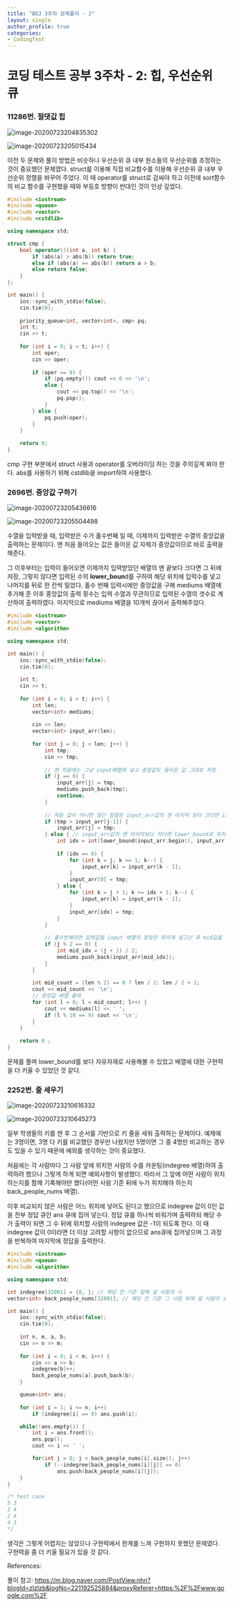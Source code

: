 ```yaml
---
title: "BOJ 3주차 문제풀이 - 2"
layout: single
author_profile: true
categories: 
- CodingTest
---
```


# 코딩 테스트 공부 3주차 - 2: 힙, 우선순위 큐

### 11286번. 절댓값 힙

![image-20200723204835302](../../post_images/20200723/image-20200723204835302.png)

![image-20200723205015434](../../post_images/20200723/image-20200723205015434.png)

이전 두 문제와 풀이 방법은 비슷하나 우선순위 큐 내부 원소들의 우선순위를 조정하는 것이 중요했던 문제였다. struct를 이용해 직접 비교함수를 이용해 우선순위 큐 내부 우선순위 정렬을 바꾸어 주었다. 이 때 operator를 struct로 감싸야 하고 이전에 sort함수의 비교 함수를 구현했을 때와 부등호 방향이 반대인 것이 인상 깊었다.

```c++
#include <iostream>
#include <queue>
#include <vector>
#include <cstdlib>

using namespace std;

struct cmp {
    bool operator()(int a, int b) {
        if (abs(a) > abs(b)) return true;
        else if (abs(a) == abs(b)) return a > b;
        else return false;
    }
};

int main() {
    ios::sync_with_stdio(false);
    cin.tie(0);
    
    priority_queue<int, vector<int>, cmp> pq;
    int t;
    cin >> t;
    
    for (int i = 0; i < t; i++) {
        int oper;
        cin >> oper;
        
        if (oper == 0) {
            if (pq.empty()) cout << 0 << '\n';
            else {
                cout << pq.top() << '\n';
                pq.pop();
            }
        } else {
            pq.push(oper);
        }
    }
    
    return 0;
}
```

cmp 구현 부분에서 struct 사용과 operator를 오버라이딩 하는 것을 주의깊게 봐야 한다. abs를 사용하기 위해 cstdlib을 import하여 사용했다.



### 2696번. 중앙값 구하기

![image-20200723205436616](../../post_images/20200723/image-20200723205436616.png)

![image-20200723205504498](../../post_images/20200723/image-20200723205504498.png)

수열을 입력받을 때, 입력받은 수가 홀수번째 일 때, 이제까지 입력받은 수열의 중앙값을 출력하는 문제이다. 맨 처음 들어오는 값은 들어온 값 자체가 중앙값이므로 바로 출력을 해준다. 

그 이후부터는 입력이 들어오면 이제까지 입력받았던 배열의 맨 끝보다 크다면 그 뒤에 저장, 그렇지 않다면 입력된 수의 **lower_boun**d를 구하여 해당 위치에 입력수를 넣고 나머지를 뒤로 한 칸씩 밀었다. 홀수 번째 입력시에만 중앙값을 구해 mediums 배열에 추가해 준 이후 중앙값의 출력 횟수는 입력 수열과 무관하므로 입력된 수열의 갯수로 계산하여 출력하였다. 마지막으로 mediums 배열을 10개씩 끊어서 출력해주었다.

```c++
#include <iostream>
#include <vector>
#include <algorithm>

using namespace std;

int main() {
    ios::sync_with_stdio(false);
    cin.tie(0);
    
    int t;
    cin >> t;
    
    for (int i = 0; i < t; i++) {
        int len;
        vector<int> mediums;
        
        cin >> len;
        vector<int> input_arr(len);
        
        for (int j = 0; j < len; j++) {
            int tmp;
            cin >> tmp;
                        
            // 맨 처음에는 그냥 input배열에 넣고 중앙값도 들어온 값 그대로 저장
            if (j == 0) {
                input_arr[j] = tmp;
                mediums.push_back(tmp);
                continue;
            }
            
            // 처음 값이 아니면 일단 정렬된 input_arr값의 맨 마지막 보다 크다면 input배열에 넣는다
            if (tmp > input_arr[j-1]) {
                input_arr[j] = tmp;
            } else { // input_arr값의 맨 마지막보다 작다면 lower_bound로 위치를 찾아서 삽입한다.
                int idx = int(lower_bound(input_arr.begin(), input_arr.begin() + j, tmp) - input_arr.begin());
                
                if (idx == 0) {
                    for (int k = j; k >= 1; k--) {
                        input_arr[k] = input_arr[k - 1];
                    }
                    input_arr[0] = tmp;
                } else {
                    for (int k = j + 1; k >= idx + 1; k--) {
                        input_arr[k] = input_arr[k - 1];
                    }
                    input_arr[idx] = tmp;
                }
            }
            
            // 홀수번째라면 입력값을 input 배열의 알맞은 위치에 넣고난 후 mid값을 구하여 저장한다.
            if (j % 2 == 0) {
                int mid_idx = (j + 1) / 2;
                mediums.push_back(input_arr[mid_idx]);
            }
        }
        
        int mid_count = (len % 2) == 0 ? len / 2: len / 2 + 1;
        cout << mid_count << '\n';
        // 중앙값 배열 출력
        for (int l = 0; l < mid_count; l++) {
            cout << mediums[l] << ' ';
            if (l % 10 == 9) cout << '\n';
        }
    }
    
    return 0 ;
}
```

문제를 풀며 lower_bound를 보다 자유자재로 사용해볼 수 있었고 배열에 대한 구현력을 더 키울 수 있었던 것 같다.



### 2252번. 줄 세우기

![image-20200723210616332](../../post_images/20200723/image-20200723210616332.png)

![image-20200723210645273](../../post_images/20200723/image-20200723210645273.png)

일부 학생들의 키를 잰 후 그 순서를 기반으로 키 줄을 세워 출력하는 문제이다. 예제에는 3명이면, 3명 다 키를 비교했던 경우만 나왔지만 5명이면 그 중 4명만 비교하는 경우도 있을 수 있기 때문에 예외를 생각하는 것이 중요했다. 

처음에는 각 사람마다 그 사람 앞에 위치한 사람의 수를 카운팅(indegree 배열)하여 출력하려 했으나 그렇게 하게 되면 예외사항이 발생했다. 따라서 그 앞에 어떤 사람이 위치하는지를 함께 기록해야만 했다(어떤 사람 기준 뒤에 누가 위치해야 하는지 back_people_nums 배열).

이후 비교되지 않은 사람은 어느 위치에 넣어도 된다고 했으므로 indegree 값이 0인 값을 전부 정답 큐인 ans 큐에 집어 넣는다. 정답 큐를 하나씩 비워가며 출력하되 해당 수가 출력이 되면 그 수 뒤에 위치할 사람의 indegree 값은 -1이 되도록 한다. 이 때 indegree 값이 0이라면 더 이상 고려할 사항이 없으므로 ans큐에 집어넣으며 그 과정을 반복하여 마지막에 정답을 출력한다.

```c++
#include <iostream>
#include <queue>
#include <algorithm>

using namespace std;

int indegree[32001] = {0, }; // 해당 칸 기준 앞에 설 사람의 수
vector<int> back_people_nums[32001]; // 해당 칸 기준 그 사람 뒤에 설 사람의 숫자(이름) -> 이차원 배열

int main() {
    ios::sync_with_stdio(false);
    cin.tie(0);
    
    int n, m, a, b;
    cin >> n >> m;
    
    for (int i = 0; i < m; i++) {
        cin >> a >> b;
        indegree[b]++;
        back_people_nums[a].push_back(b);
    }

    queue<int> ans;
    
    for (int i = 1; i <= n; i++)
        if (indegree[i] == 0) ans.push(i);

    while(!ans.empty()) {
        int i = ans.front();
        ans.pop();
        cout << i << ' ';

        for(int j = 0; j < back_people_nums[i].size(); j++)
            if (--indegree[back_people_nums[i][j]] == 0)
                ans.push(back_people_nums[i][j]);
    }
}

/* test case
5 3
1 4
2 4
4 3
*/

```

생각은 그렇게 어렵지는 않았으나 구현력에서 한계를 느껴 구현하지 못했던 문제였다. 구현력을 좀 더 키울 필요가 있을 것 같다.

References:

풀이 참고: https://m.blog.naver.com/PostView.nhn?blogId=zlzlzb&logNo=221192525884&proxyReferer=https:%2F%2Fwww.google.com%2F